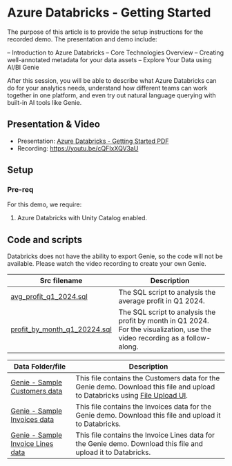 # Azure Databricks - Getting Started

The purpose of this article is to provide the setup instructions for the recorded demo. The presentation and demo include:

– Introduction to Azure Databricks
– Core Technologies Overview
– Creating well-annotated metadata for your data assets
– Explore Your Data using AI/BI Genie

After this session, you will be able to describe what Azure Databricks can do for your analytics needs, understand how different teams can work together in one platform, and even try out natural language querying with built-in AI tools like Genie.

## Presentation & Video

* Presentation: [Azure Databricks - Getting Started PDF](./Azure%20Databricks%20-%20Getting%20Started.pdf)
* Recording: https://youtu.be/cQFIxXQV3aU

## Setup

### Pre-req

For this demo, we require:

1. Azure Databricks with Unity Catalog enabled.

## Code and scripts

Databricks does not have the ability to export Genie, so the code will not be available. Please watch the video recording to create your own Genie. 

| Src filename | Description |
| --- | --- |
| [avg_profit_q1_2024.sql](./src/avg_profit_q1_2024.sql) | The SQL script to analysis the average profit in Q1 2024. |
| [profit_by_month_q1_20224.sql](./src/profit_by_month_q1_2024.sql) | The SQL script to analysis the profit by month in Q1 2024. For the visualization, use the video recording as a follow-along. |

| Data Folder/file | Description |
| --- | --- |
| [Genie - Sample Customers data](../../../demo-data/test-data/sample_customers_data.csv) | This file contains the Customers data for the Genie demo. Download this file and upload to Databricks using [File Upload UI](https://learn.microsoft.com/en-us/azure/databricks/ingestion/file-upload/upload-data?wt.mc_id=MVP_365600). |
| [Genie - Sample Invoices data](../../../demo-data/test-data/sample_invoices_data.csv) | This file contains the Invoices data for the Genie demo. Download this file and upload it to Databricks. |
| [Genie - Sample Invoice Lines data](../../../demo-data/test-data/sample_invoices_data.csv) | This file contains the Invoice Lines data for the Genie demo. Download this file and upload it to Databricks. |
